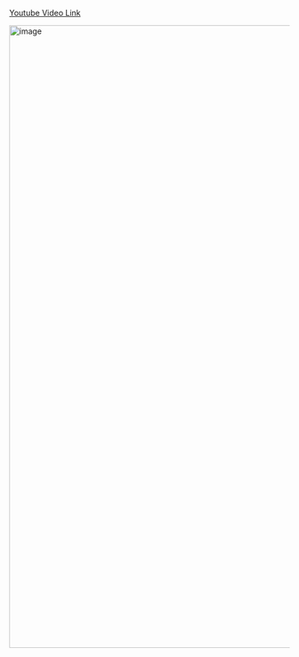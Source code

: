 [Youtube Video Link](https://www.youtube.com/watch?v=J5wFvPGxP4I)

<img width="1119" alt="image" src="https://user-images.githubusercontent.com/63374020/215310380-ae9057b8-6298-4890-a780-573e245aed97.png">
